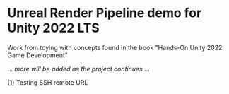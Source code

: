 <h1>Unreal Render Pipeline demo for Unity 2022 LTS</h1>

<p>Work from toying with concepts found in the book "Hands-On Unity 2022 Game Development" </p>
<p>... <i>more will be added as the project continues</i> ...</p>
<p>(1) Testing SSH remote URL</p>

